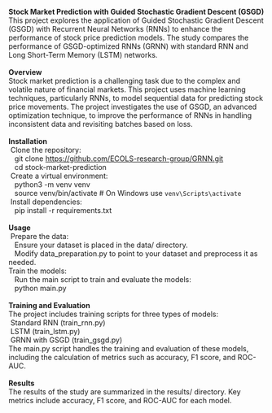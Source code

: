 **Stock Market Prediction with Guided Stochastic Gradient Descent (GSGD)**
<br>This project explores the application of Guided Stochastic Gradient Descent (GSGD) with Recurrent Neural Networks (RNNs) to enhance the performance of stock price prediction models. The study compares the performance of GSGD-optimized RNNs (GRNN) with standard RNN and Long Short-Term Memory (LSTM) networks.
<br>
<br>**Overview**
<br>Stock market prediction is a challenging task due to the complex and volatile nature of financial markets. This project uses machine learning techniques, particularly RNNs, to model sequential data for predicting stock price movements. The project investigates the use of GSGD, an advanced optimization technique, to improve the performance of RNNs in handling inconsistent data and revisiting batches based on loss.
<br>
<br>**Installation**
<br> &nbsp;Clone the repository:
<br> &nbsp; &nbsp;git clone https://github.com/ECOLS-research-group/GRNN.git
<br> &nbsp; &nbsp;cd stock-market-prediction
<br> &nbsp;Create a virtual environment:
<br> &nbsp; &nbsp;python3 -m venv venv
<br> &nbsp; &nbsp;source venv/bin/activate  # On Windows use `venv\Scripts\activate`
<br> &nbsp;Install dependencies:
<br> &nbsp; &nbsp;pip install -r requirements.txt
<br>
<br>**Usage**
<br> &nbsp;Prepare the data:
<br> &nbsp; &nbsp;Ensure your dataset is placed in the data/ directory.
<br> &nbsp; &nbsp;Modify data_preparation.py to point to your dataset and preprocess it as needed.
<br>Train the models:
<br> &nbsp; &nbsp;Run the main script to train and evaluate the models:
<br> &nbsp; &nbsp;python main.py
<br>
<br>**Training and Evaluation**
<br>The project includes training scripts for three types of models:
<br> &nbsp;Standard RNN (train_rnn.py)
<br> &nbsp;LSTM (train_lstm.py)
<br> &nbsp;GRNN with GSGD (train_gsgd.py)
<br>The main.py script handles the training and evaluation of these models, including the calculation of metrics such as accuracy, F1 score, and ROC-AUC.
<br>
<br>**Results**
<br>The results of the study are summarized in the results/ directory. Key metrics include accuracy, F1 score, and ROC-AUC for each model.
